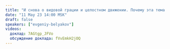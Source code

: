 ```yaml
---
title: "И снова о видовой грации и целостном движении. Почему эта тема важна для каждого, но понимается лишь единицами?"
date: "11 May 23 14:00 MSK"
draft: false
speakers: ["evgeniy-belyakov"]
videos:
  доклад: 7AGtgp_JFVo
  обсуждение доклада: fVvEmkH2jOQ
---
```

